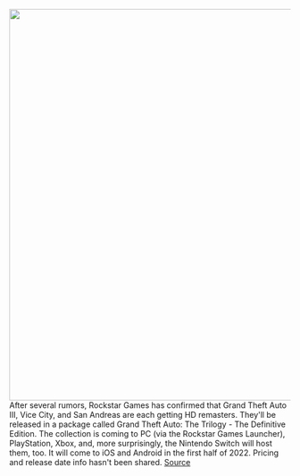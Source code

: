<img src='https://cdn.vox-cdn.com/thumbor/L9cH0-6qnPVQ-hGOSVA7lWU8aV4=/0x0:1650x928/1200x800/filters:focal(693x332:957x596)/cdn.vox-cdn.com/uploads/chorus_image/image/69969470/unnamed.0.jpg' width='700px' /><br/>
After several rumors, Rockstar Games has confirmed that Grand Theft Auto III, Vice City, and San Andreas are each getting HD remasters. They'll be released in a package called Grand Theft Auto: The Trilogy - The Definitive Edition. The collection is coming to PC (via the Rockstar Games Launcher), PlayStation, Xbox, and, more surprisingly, the Nintendo Switch will host them, too. It will come to iOS and Android in the first half of 2022. Pricing and release date info hasn't been shared.
<a href='https://www.theverge.com/2021/10/8/22711013/grand-theft-auto-trilogy-definitive-vice-city-iii-san-andreas-pc-console'> Source <a/>